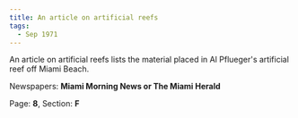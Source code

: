 ```yaml
---  
title: An article on artificial reefs  
tags:  
  - Sep 1971  
---  
```

  
An article on artificial reefs lists the material placed in Al Pflueger's artificial reef off Miami Beach.  
  
Newspapers: **Miami Morning News or The Miami Herald**  
  
Page: **8**, Section: **F** 
